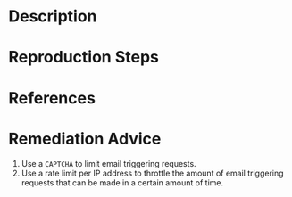 # Description


# Reproduction Steps


# References


# Remediation Advice

1. Use a `CAPTCHA` to limit email triggering requests.
2. Use a rate limit per IP address to throttle the amount of email triggering requests that can be made in a certain amount of time.